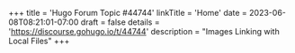 +++
title = 'Hugo Forum Topic #44744'
linkTitle = 'Home'
date = 2023-06-08T08:21:01-07:00
draft = false
details = 'https://discourse.gohugo.io/t/44744'
description = "Images Linking with Local Files"
+++
